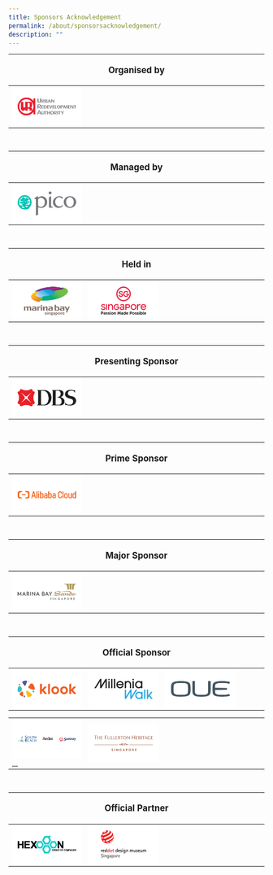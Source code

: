 ```yaml
---
title: Sponsors Acknowledgement
permalink: /about/sponsorsacknowledgement/
description: ""
---
```

<table style="width:100%">
<thead><tr><th colspan="4"><p style="font-size: 17px; line-height: 20px">Organised by</p></th>
	</tr></thead>
	<tbody>
		<tr>
			<td style="width:30%"><a href="https://www.ura.gov.sg/corporate" target="_blank"><img src="/images/About/Sponsor%20Acknowledgement/ura_resized%20web%20version.png" align="left"></a></td>
			<td style="width:70%"></td>
		</tr>
	</tbody>
</table>
<br>
<table style="width:100%">
<thead><tr><th colspan="4"><p style="font-size: 17px; line-height: 20px">Managed by</p></th>
	</tr></thead>
	<tbody>
		<tr>
			<td style="width:30%"><a href="https://www.pico.com/en/" target="_blank"><img src="/images/About/Sponsor%20Acknowledgement/pico_resized%20web%20version.png" align="left"></a></td>
			<td style="width:70%"></td>
		</tr>
	</tbody>
</table>
<br>
<table style="width:100%">
<thead><tr><th colspan="4"><p style="font-size: 17px; line-height: 20px">Held in</p></th>
	</tr></thead>
	<tbody>
		<tr>
			<td style="width:30%"><a href="https://www.ura.gov.sg/Corporate/Get-Involved/Shape-A-Distinctive-City/Explore-Our-City/Marina-Bay" target="_blank"><img src="/images/About/Sponsor%20Acknowledgement/marine%20bay%20singapore_resized%20web%20version.png" align="left"></a></td>			<td style="width:30%"><a href="https://www.visitsingapore.com/en/" target="_blank"><img src="/images/About/Sponsor%20Acknowledgement/passion%20made%20possible_resized%20web%20version.png" align="left"></a></td>
			<td style="width:40%"></td>
		</tr>
	</tbody>
</table>
<br>
<table style="width:100%">
<thead><tr><th colspan="4"><p style="font-size: 17px; line-height: 20px"> Presenting Sponsor</p></th>
	</tr></thead>
	<tbody>
		<tr>
			<td style="width:30%"><a href="https://www.dbs.com/livemore/index.html" target="_blank"><img src="/images/About/Sponsor%20Acknowledgement/dbs_resized%20web%20version.png" align="left"></a></td>
			<td style="width:70%"></td>
		</tr>
	</tbody>
</table>

<br>

<table style="width:100%">
<thead><tr><th colspan="4"><p style="font-size: 17px; line-height: 20px"> Prime Sponsor</p></th>
	</tr></thead>
	<tbody>
		<tr>
			<td style="width:30%"><a href="https://www.alibabacloud.com/" target="_blank"><img src="/images/About/Sponsor%20Acknowledgement/alibaba%20cloud_resized%20web%20version.png" align="left"></a></td>
			<td style="width:70%"></td>
		</tr>
	</tbody>
</table>

<br> 

<table style="width:100%">
<thead><tr><th colspan="4"><p style="font-size: 17px; line-height: 20px"> Major Sponsor</p></th>
	</tr></thead>
	<tbody>
		<tr>
			<td style="width:30%"><a href="https://www.marinabaysands.com/" target="_blank"><img src="/images/About/Sponsor%20Acknowledgement/mbs_resized%20web%20version.png" align="left"></a></td>
			<td style="width:70%"></td>
		</tr>
	</tbody>
</table>

<br> 

<table>
<thead><tr><th colspan="4"><p style="font-size: 17px; line-height: 20px"> Official Sponsor</p></th>
	</tr></thead>
	<tbody>
		<tr>
			<td style="width:30%"><a href="https://www.klook.com/en-SG/?utm_campaign=sg_partnerships_ps_ilight2023_may-2023&amp;utm_medium=p-website&amp;utm_source=ilight" target="_blank"><img src="/images/About/Sponsor%20Acknowledgement/klook_resized%20web%20version.png" align="left"></a></td>
			<td style="width:30%"><a href="https://www.milleniawalk.com/" target="_blank"><img src="/images/About/Sponsor%20Acknowledgement/millenia%20walk_resized%20web%20version.png" align="left"></a></td><td style="width:30%"><a href="https://www.oue.com.sg" target="_blank"><img src="/images/About/Sponsor%20Acknowledgement/oue_resized%20web%20version.png" align="left"></a></td><td style="width:10%"></td>
		</tr>
	</tbody></table>

<table>
<tbody>
		<tr>
				<td style="width:30%"><img src="/images/About/Sponsor%20Acknowledgement/south%20beach_version%202.png" align="left"><a href="https://www.southbeachavenue.com/" target="_blank">&nbsp;</a><a href="https://www.aedas.com" target="_blank">&nbsp;</a><a href="https://www.sunray.com.sg/" target="_blank">&nbsp;</a></td>
			<td style="width:30%"><a href="https://www.fullertonhotels.com/" target="_blank"><img src="/images/About/Sponsor%20Acknowledgement/the%20fullerton%20heritage_resized%20web%20version.png" align="left"></a></td>
			<td style="width:40%">
		</td></tr>
	</tbody>
</table>

<br>

<table style="width:100%">
<thead><tr><th colspan="4"><p style="font-size: 17px; line-height: 20px"> Official Partner </p></th>
	</tr></thead>
	<tbody>
		<tr>
			<td style="width:30%"><a href="https://hexogonsol.com/" target="_blank"><img src="/images/About/Sponsor%20Acknowledgement/hexogon%20group_version.png" align="left"></a></td>
			<td style="width:30%"><a href="-" target="_blank"><img src="/images/About/Sponsor%20Acknowledgement/red%20dot_resized%20web%20version.png" align="left"></a></td>
			<td style="width:40%"></td>
		</tr>
	</tbody>
</table>
